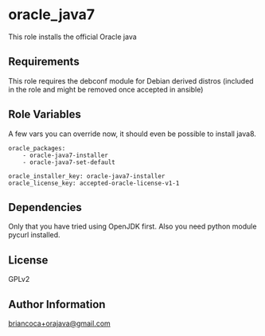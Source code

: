 oracle_java7
========

This role installs the official Oracle java

Requirements
------------

This role requires the debconf module for Debian derived distros (included in the role and might be removed once accepted in ansible)

Role Variables
--------------

A few vars you can override now, it should even be possible to install java8.

    oracle_packages:
        - oracle-java7-installer
        - oracle-java7-set-default

    oracle_installer_key: oracle-java7-installer
    oracle_license_key: accepted-oracle-license-v1-1


Dependencies
------------

Only that you have tried using OpenJDK first.
Also you need python module pycurl installed.

License
-------

GPLv2

Author Information
------------------

briancoca+orajava@gmail.com
